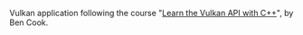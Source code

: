 Vulkan application following the course "[Learn the Vulkan API with C++](https://www.udemy.com/course/learn-the-vulkan-api-with-cpp/)", by Ben Cook.
